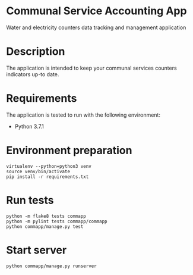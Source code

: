 # Communal Service Accounting App
Water and electricity counters data tracking and management application

# Description
The application is intended to keep your communal services counters indicators up-to date.

# Requirements
The application is tested to run with the following environment:
  * Python 3.7.1

# Environment preparation
```
virtualenv --python=python3 venv
source venv/bin/activate
pip install -r requirements.txt
```

# Run tests
```
python -m flake8 tests commapp
python -m pylint tests commapp/commapp
python commapp/manage.py test
```

# Start server
```
python commapp/manage.py runserver
```
